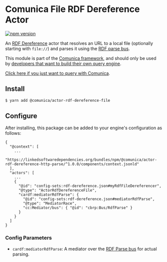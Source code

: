 # Comunica File RDF Dereference Actor

[![npm version](https://badge.fury.io/js/%40comunica%2Factor-rdf-dereference-file.svg)](https://www.npmjs.com/package/@comunica/actor-rdf-dereference-file)

An [RDF Dereference](https://github.com/comunica/comunica/tree/master/packages/bus-rdf-dereference) actor that
resolves an URL to a local file (optionally starting with `file://`)
and parses it using the [RDF parse bus](https://github.com/comunica/comunica/tree/master/packages/bus-rdf-parse).

This module is part of the [Comunica framework](https://github.com/comunica/comunica),
and should only be used by [developers that want to build their own query engine](https://comunica.dev/docs/modify/).

[Click here if you just want to query with Comunica](https://comunica.dev/docs/query/).

## Install

```bash
$ yarn add @comunica/actor-rdf-dereference-file
```

## Configure

After installing, this package can be added to your engine's configuration as follows:
```text
{
  "@context": [
    ...
    "https://linkedsoftwaredependencies.org/bundles/npm/@comunica/actor-rdf-dereference-http-parse/^1.0.0/components/context.jsonld"  
  ],
  "actors": [
    ...
    {
      "@id": "config-sets:rdf-dereference.json#myRdfFileDereferencer",
      "@type": "ActorRdfDereferenceFile",
      "cardf:mediatorRdfParse": {
        "@id": "config-sets:rdf-dereference.json#mediatorRdfParse",
        "@type": "MediatorRace",
        "cc:Mediator/bus": { "@id": "cbrp:Bus/RdfParse" }
      }
    }
  ]
}
```

### Config Parameters

* `cardf:mediatorRdfParse`: A mediator over the [RDF Parse bus](https://github.com/comunica/comunica/tree/master/packages/bus-rdf-parse) for actual parsing.
